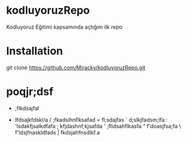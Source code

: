 # kodluyoruzRepo
Kodluyoruz Eğitimi kapsamında açtığım ilk repo

# Installation
git clone https://github.com/Miracky/kodluyoruzRepo.git

# poqjr;dsf
+ ;flkdsajfal
* lfdsajkfdskl/a
/ ;fkadsihnflksafad
= fl;sdajfas
` d;slkjfadsm;lfa 
: 'lsdakfjsalkdfafa
; kfjdashnf;kjsafda
' ;flidsahflkasfa
" f'doasjfsa;fa
\ f'ldsjfnaskldfads
| fkdsjahfnsdlkf.a

